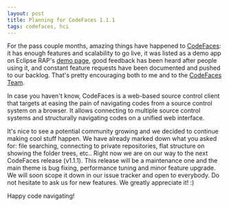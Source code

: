```yaml
---
layout: post
title: Planning for CodeFaces 1.1.1
tags: codefaces, hci
---
```


For the pass couple months, amazing things have happened to [CodeFaces][1]: 
it has enough features and scalability to go live, 
it was listed as a demo app on Eclipse RAP's [demo page][2], 
good feedback has been heard after people using it, 
and constant feature requests have been documented and pushed to our backlog. 
That's pretty encouraging both to me and to the [CodeFaces Team][3]. 

In case you haven't know, CodeFaces is a web-based source control client that 
targets at easing the pain of navigating codes from a source control system on a browser. 
It allows connecting to multiple source control systems 
and structurally navigating codes on a unified web interface. 

It's nice to see a potential community growing 
and we decided to continue making cool stuff happen. 
We have already marked down what you asked for: 
file searching, connecting to private repositories, flat structure on showing the folder trees, etc..
Right now we are on our way to the next CodeFaces release (v1.1.1). 
This release will be a maintenance one and the main theme is bug fixing, 
performance tuning and minor feature upgrade. 
We will soon scope it down in our issue tracker and open to everybody. 
Do not hesitate to ask us for new features. We greatly appreciate it! :)

Happy code navigating!

[1]: http://codefaces.org
[2]: http://www.eclipse.org/rap/demos
[3]: http://blog.codefaces.org/about/
[4]: http://codefaces.lighthouseapp.com/projects/55728-codefaces/overview
